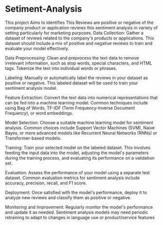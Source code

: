 # Setiment-Analysis
This project Aims to identifies This Reviews are positive or negative of the company product  or application reviews this sentiment analysis in variety of setting particularly for marketing  purposes.
Data Collection:
Gather a dataset of reviews related to the company's products or applications. This dataset should include a mix of positive and negative reviews to train and evaluate your model effectively.

Data Preprocessing:
Clean and preprocess the text data to remove irrelevant information, such as stop words, special characters, and HTML tags. Tokenize the text into individual words or phrases.

Labeling:
Manually or automatically label the reviews in your dataset as positive or negative. This labeled dataset will be used to train your sentiment analysis model.

Feature Extraction:
Convert the text data into numerical representations that can be fed into a machine learning model. Common techniques include using Bag of Words, TF-IDF (Term Frequency-Inverse Document Frequency), or word embeddings.

Model Selection:
Choose a suitable machine learning model for sentiment analysis. Common choices include Support Vector Machines (SVM), Naive Bayes, or more advanced models like Recurrent Neural Networks (RNNs) or Transformer-based models.

Training:
Train your selected model on the labeled dataset. This involves feeding the input data into the model, adjusting the model's parameters during the training process, and evaluating its performance on a validation set.

Evaluation:
Assess the performance of your model using a separate test dataset. Common evaluation metrics for sentiment analysis include accuracy, precision, recall, and F1 score.

Deployment:
Once satisfied with the model's performance, deploy it to analyze new reviews and classify them as positive or negative.

Monitoring and Improvement:
Regularly monitor the model's performance and update it as needed. Sentiment analysis models may need periodic retraining to adapt to changes in language use or product/service features
